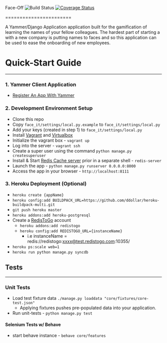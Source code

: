 Face-Off ![Build Status](https://travis-ci.org/excellalabs/face-off.svg?branch=master) [![Coverage Status](https://coveralls.io/repos/excellaco/face_it/badge.svg)](https://coveralls.io/r/excellaco/face_it)

=======================

A Yammer/Django Application application built for the gamification of learning the names of your fellow colleagues. The hardest part of starting a with a new company is putting names to faces and so this application can be used to ease the onboarding of new employees.

# Quick-Start Guide
-----
### 1. Yammer Client Application
* [Register An App With Yammer](https://developer.yammer.com/v1.0/docs/app-registration)


### 2. Development Environment Setup
* Clone this repo
* Copy `face_it/settings/local.py.example` to `face_it/settings/local.py`
* Add your keys (created in step 1) to `face_it/settings/local.py`
* Install [Vagrant](https://www.vagrantup.com/) and [Virtualbox](https://www.virtualbox.org/)
* Initialize the vagrant box - `vagrant up`
* Log into the server - `vagrant ssh`
* Create a super user using the command `python manage.py createsuperuser`
* Install & Start [Redis Cache server](http://redis.io/) prior in a separate shell - `redis-server` 
* Launch the app - `python manage.py runserver 0.0.0.0:8000`
* Access the app in your browser - `http://localhost:8111`

### 3. Heroku Deployment (Optional)
* `heroku create {appName}`
* `heroku config:add BUILDPACK_URL=https://github.com/ddollar/heroku-buildpack-multi.git`
* `git push heroku master`
* `heroku addons:add heroku-postgresql`
* Create a [RedisToGo](https://redistogo.com) account
    * `heroku addons:add redistogo`
    * `heroku config:add REDISTOGO_URL={instanceName}` 
        *  i.e instanceName = redis://redistogo:xxxx@test.redistogo.com:10355/
* `heroku ps:scale web=1`
* `heroku run python manage.py syncdb`

## Tests
---
### Unit Tests
* Load test fixture data `./manage.py loaddata "core/fixtures/core-test.json"`
    * Applying fixtures pushes pre-populated data into your application.
* Run unit-tests - `python manage.py test`
 
#### Selenium Tests w/ Behave
* start behave instance - `behave core/features`



